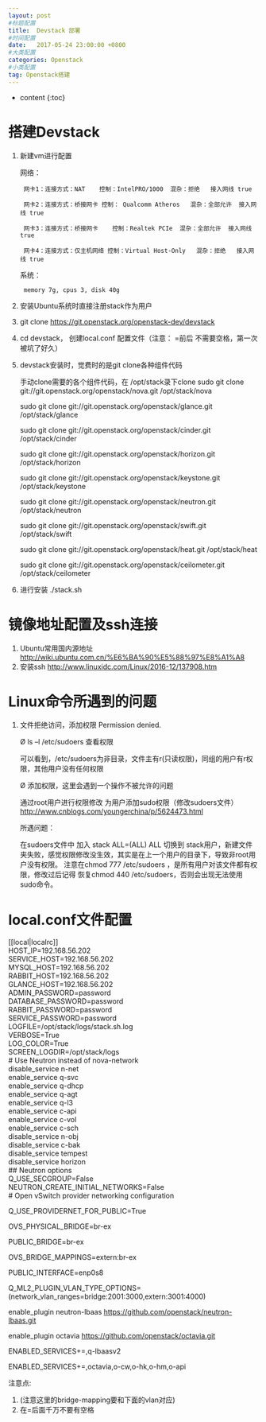 ```yaml
---
layout: post
#标题配置
title:  Devstack 部署
#时间配置
date:   2017-05-24 23:00:00 +0800
#大类配置
categories: Openstack
#小类配置
tag: Openstack搭建
---
```


* content
{:toc}

# 搭建Devstack

1. 新建vm进行配置

   网络：

        网卡1：连接方式：NAT    控制：IntelPRO/1000  混杂：拒绝   接入网线 true

        网卡2：连接方式：桥接网卡 控制： Qualcomm Atheros   混杂：全部允许  接入网线 true

        网卡3：连接方式：桥接网卡    控制：Realtek PCIe  混杂：全部允许  接入网线 true

        网卡4：连接方式：仅主机网络 控制：Virtual Host-Only   混杂：拒绝   接入网线 true

   系统：

        memory 7g, cpus 3, disk 40g

2. 安装Ubuntu系统时直接注册stack作为用户
3. git clone https://git.openstack.org/openstack-dev/devstack
4. cd devstack， 创建local.conf 配置文件（注意： =前后 不需要空格，第一次被坑了好久）
5. devstack安装时，觉费时的是git clone各种组件代码

   手动clone需要的各个组件代码，在 /opt/stack录下clone
   sudo git clone git://git.openstack.org/openstack/nova.git /opt/stack/nova

   sudo git clone git://git.openstack.org/openstack/glance.git /opt/stack/glance

   sudo git clone git://git.openstack.org/openstack/cinder.git /opt/stack/cinder

   sudo git clone git://git.openstack.org/openstack/horizon.git /opt/stack/horizon

   sudo git clone git://git.openstack.org/openstack/keystone.git /opt/stack/keystone

   sudo git clone git://git.openstack.org/openstack/neutron.git /opt/stack/neutron

   sudo git clone git://git.openstack.org/openstack/swift.git /opt/stack/swift

   sudo git clone git://git.openstack.org/openstack/heat.git /opt/stack/heat

   sudo git clone git://git.openstack.org/openstack/ceilometer.git /opt/stack/ceilometer

6. 进行安装
   ./stack.sh

# 镜像地址配置及ssh连接

1. Ubuntu常用国内源地址
   http://wiki.ubuntu.com.cn/%E6%BA%90%E5%88%97%E8%A1%A8
2. 安装ssh
   http://www.linuxidc.com/Linux/2016-12/137908.htm

# Linux命令所遇到的问题

1. 文件拒绝访问，添加权限
   Permission denied.

   Ø  ls –l /etc/sudoers 查看权限

   可以看到，/etc/sudoers为非目录，文件主有r(只读权限)，同组的用户有r权限，其他用户没有任何权限

   Ø  添加权限，这里会遇到一个操作不被允许的问题

   通过root用户进行权限修改
   为用户添加sudo权限（修改sudoers文件）
   http://www.cnblogs.com/youngerchina/p/5624473.html

   所遇问题：

   在sudoers文件中 加入
   stack ALL=(ALL) ALL
   切换到 stack用户，新建文件夹失败，感觉权限修改没生效，其实是在上一个用户的目录下，导致非root用户没有权限。
   注意在chmod 777 /etc/sudoers ，是所有用户对该文件都有权限，修改过后记得 恢复chmod 440 /etc/sudoers，否则会出现无法使用sudo命令。

# local.conf文件配置

[[local|localrc]]<br/>
HOST_IP=192.168.56.202<br/>
SERVICE_HOST=192.168.56.202<br/>
MYSQL_HOST=192.168.56.202<br/>
RABBIT_HOST=192.168.56.202<br/>
GLANCE_HOST=192.168.56.202<br/>
ADMIN_PASSWORD=password<br/>
DATABASE_PASSWORD=password<br/>
RABBIT_PASSWORD=password<br/>
SERVICE_PASSWORD=password<br/>
LOGFILE=/opt/stack/logs/stack.sh.log<br/>
VERBOSE=True<br/>
LOG_COLOR=True<br/>
SCREEN_LOGDIR=/opt/stack/logs<br/>
\# Use Neutron instead of nova-network<br/>
disable_service n-net<br/>
enable_service q-svc<br/>
enable_service q-dhcp<br/>
enable_service q-agt<br/>
enable_service q-l3<br/>
enable_service c-api<br/>
enable_service c-vol<br/>
enable_service c-sch<br/>
disable_service n-obj<br/>
disable_service c-bak<br/>
disable_service tempest<br/>
disable_service horizon<br/>
\#\# Neutron options<br/>
Q_USE_SECGROUP=False<br/>
NEUTRON_CREATE_INITIAL_NETWORKS=False<br/>
\# Open vSwitch provider networking configuration<br/>

Q_USE_PROVIDERNET_FOR_PUBLIC=True

OVS_PHYSICAL_BRIDGE=br-ex

PUBLIC_BRIDGE=br-ex

OVS_BRIDGE_MAPPINGS=extern:br-ex

PUBLIC_INTERFACE=enp0s8

Q_ML2_PLUGIN_VLAN_TYPE_OPTIONS=(network_vlan_ranges=bridge:2001:3000,extern:3001:4000)

enable_plugin neutron-lbaas https://github.com/openstack/neutron-lbaas.git

enable_plugin octavia https://github.com/openstack/octavia.git

ENABLED_SERVICES+=,q-lbaasv2

ENABLED_SERVICES+=,octavia,o-cw,o-hk,o-hm,o-api

注意点:
1.  (注意这里的bridge-mapping要和下面的vlan对应)
2. 在=后面千万不要有空格
